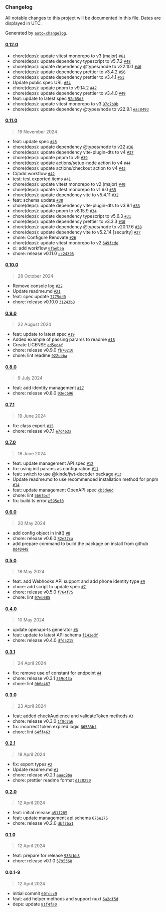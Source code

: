 ### Changelog

All notable changes to this project will be documented in this file. Dates are displayed in UTC.

Generated by [`auto-changelog`](https://github.com/CookPete/auto-changelog).

#### [0.12.0](https://github.com/kinde-oss/kinde-management-sdk-js/compare/0.11.0...0.12.0)

- chore(deps): update vitest monorepo to v3 (major) [`#61`](https://github.com/kinde-oss/kinde-management-sdk-js/pull/61)
- chore(deps): update dependency typescript to v5.7.2 [`#48`](https://github.com/kinde-oss/kinde-management-sdk-js/pull/48)
- chore(deps): update dependency @types/node to v22.10.1 [`#46`](https://github.com/kinde-oss/kinde-management-sdk-js/pull/46)
- chore(deps): update dependency prettier to v3.4.2 [`#56`](https://github.com/kinde-oss/kinde-management-sdk-js/pull/56)
- chore(deps): update dependency prettier to v3.4.1 [`#51`](https://github.com/kinde-oss/kinde-management-sdk-js/pull/51)
- Update public spec URL [`#54`](https://github.com/kinde-oss/kinde-management-sdk-js/pull/54)
- chore(deps): update pnpm to v9.14.2 [`#47`](https://github.com/kinde-oss/kinde-management-sdk-js/pull/47)
- chore(deps): update dependency prettier to v3.4.0 [`#49`](https://github.com/kinde-oss/kinde-management-sdk-js/pull/49)
- feat: update to latest spec [`92d65d3`](https://github.com/kinde-oss/kinde-management-sdk-js/commit/92d65d38d4698a733f5de36c541ae613038261b6)
- chore(deps): update vitest monorepo to v3 [`97c7b9b`](https://github.com/kinde-oss/kinde-management-sdk-js/commit/97c7b9bb1786713f6fa5130e10c0e670dadd89a9)
- chore(deps): update dependency @types/node to v22.9.1 [`eac8493`](https://github.com/kinde-oss/kinde-management-sdk-js/commit/eac8493c4284f3ec55353541270fb1667d1b5567)

#### [0.11.0](https://github.com/kinde-oss/kinde-management-sdk-js/compare/0.10.0...0.11.0)

> 19 November 2024

- feat: update spec [`#45`](https://github.com/kinde-oss/kinde-management-sdk-js/pull/45)
- chore(deps): update dependency @types/node to v22 [`#36`](https://github.com/kinde-oss/kinde-management-sdk-js/pull/36)
- chore(deps): update dependency vite-plugin-dts to v4 [`#37`](https://github.com/kinde-oss/kinde-management-sdk-js/pull/37)
- chore(deps): update pnpm to v9 [`#39`](https://github.com/kinde-oss/kinde-management-sdk-js/pull/39)
- chore(deps): update actions/setup-node action to v4 [`#44`](https://github.com/kinde-oss/kinde-management-sdk-js/pull/44)
- chore(deps): update actions/checkout action to v4 [`#43`](https://github.com/kinde-oss/kinde-management-sdk-js/pull/43)
- Ci/add workflow [`#42`](https://github.com/kinde-oss/kinde-management-sdk-js/pull/42)
- test: test exported items [`#41`](https://github.com/kinde-oss/kinde-management-sdk-js/pull/41)
- chore(deps): update vitest monorepo to v2 (major) [`#40`](https://github.com/kinde-oss/kinde-management-sdk-js/pull/40)
- chore(deps): update vitest monorepo to v1.6.0 [`#35`](https://github.com/kinde-oss/kinde-management-sdk-js/pull/35)
- chore(deps): update dependency vite to v5.4.11 [`#32`](https://github.com/kinde-oss/kinde-management-sdk-js/pull/32)
- feat: schema update [`#38`](https://github.com/kinde-oss/kinde-management-sdk-js/pull/38)
- chore(deps): update dependency vite-plugin-dts to v3.9.1 [`#33`](https://github.com/kinde-oss/kinde-management-sdk-js/pull/33)
- chore(deps): update pnpm to v8.15.9 [`#34`](https://github.com/kinde-oss/kinde-management-sdk-js/pull/34)
- chore(deps): update dependency typescript to v5.6.3 [`#31`](https://github.com/kinde-oss/kinde-management-sdk-js/pull/31)
- chore(deps): update dependency prettier to v3.3.3 [`#30`](https://github.com/kinde-oss/kinde-management-sdk-js/pull/30)
- chore(deps): update dependency @types/node to v20.17.6 [`#28`](https://github.com/kinde-oss/kinde-management-sdk-js/pull/28)
- chore(deps): update dependency vite to v5.2.14 [security] [`#27`](https://github.com/kinde-oss/kinde-management-sdk-js/pull/27)
- chore: Configure Renovate [`#26`](https://github.com/kinde-oss/kinde-management-sdk-js/pull/26)
- chore(deps): update vitest monorepo to v2 [`649fcde`](https://github.com/kinde-oss/kinde-management-sdk-js/commit/649fcde4e7c2ca2322081a482d7dc7fd07f1ce0b)
- ci: add workflow [`6faeb5a`](https://github.com/kinde-oss/kinde-management-sdk-js/commit/6faeb5a15a7aed74ae91117a492e9ea95dda4f4e)
- chore: release v0.11.0 [`cc24395`](https://github.com/kinde-oss/kinde-management-sdk-js/commit/cc24395ebec8d71d7fea04761d56ef27abe7955d)

#### [0.10.0](https://github.com/kinde-oss/kinde-management-sdk-js/compare/0.9.0...0.10.0)

> 28 October 2024

- Remove console log [`#22`](https://github.com/kinde-oss/kinde-management-sdk-js/pull/22)
- Update readme.md [`#21`](https://github.com/kinde-oss/management-api-js/issues/21)
- feat: spec update [`7775dd0`](https://github.com/kinde-oss/kinde-management-sdk-js/commit/7775dd078d3dc31c66da86c879fed4561d53b507)
- chore: release v0.10.0 [`31243b8`](https://github.com/kinde-oss/kinde-management-sdk-js/commit/31243b856a33933c5e962e77b151163f8edc02a6)

#### [0.9.0](https://github.com/kinde-oss/kinde-management-sdk-js/compare/0.8.0...0.9.0)

> 22 August 2024

- feat: update to latest spec [`#19`](https://github.com/kinde-oss/kinde-management-sdk-js/pull/19)
- Added example of passing params to readme [`#18`](https://github.com/kinde-oss/kinde-management-sdk-js/pull/18)
- Create LICENSE [`ed5ed4f`](https://github.com/kinde-oss/kinde-management-sdk-js/commit/ed5ed4f9157d5fc5552c20a029fa277f8cc8fe7b)
- chore: release v0.9.0 [`fb70210`](https://github.com/kinde-oss/kinde-management-sdk-js/commit/fb70210c9c82eaad725404ea379d673df998a84d)
- chore: lint readme [`922ceba`](https://github.com/kinde-oss/kinde-management-sdk-js/commit/922ceba5ce7f2576d3a05cf5fbbca0a31ad0678b)

#### [0.8.0](https://github.com/kinde-oss/kinde-management-sdk-js/compare/0.7.1...0.8.0)

> 9 July 2024

- feat: add identity management [`#17`](https://github.com/kinde-oss/kinde-management-sdk-js/pull/17)
- chore: release v0.8.0 [`03ec696`](https://github.com/kinde-oss/kinde-management-sdk-js/commit/03ec696d61765f2e1ae041d9f260d48148aca1b4)

#### [0.7.1](https://github.com/kinde-oss/kinde-management-sdk-js/compare/0.7.0...0.7.1)

> 19 June 2024

- fix: class export [`#15`](https://github.com/kinde-oss/kinde-management-sdk-js/pull/15)
- chore: release v0.7.1 [`e7c463a`](https://github.com/kinde-oss/kinde-management-sdk-js/commit/e7c463a34413bd54e15aa4d2ccce6ace04d03d53)

#### [0.7.0](https://github.com/kinde-oss/kinde-management-sdk-js/compare/0.6.0...0.7.0)

> 18 June 2024

- feat: update management API spec [`#12`](https://github.com/kinde-oss/kinde-management-sdk-js/pull/12)
- fix: using init params as configuration [`#11`](https://github.com/kinde-oss/kinde-management-sdk-js/pull/11)
- feat: switch to use @kinde/jwt-decoder package [`#13`](https://github.com/kinde-oss/kinde-management-sdk-js/pull/13)
- Update readme.md to use recommended installation method for pnpm [`#14`](https://github.com/kinde-oss/kinde-management-sdk-js/pull/14)
- feat: update management OpenAPI spec [`cb3de8d`](https://github.com/kinde-oss/kinde-management-sdk-js/commit/cb3de8d073da43b0e0a7e5c8f70b872918d525b2)
- chore: lint [`5b6fbcf`](https://github.com/kinde-oss/kinde-management-sdk-js/commit/5b6fbcfeaf1fa0ce22f8206017b3be98277a52b9)
- fix: build ts error [`e595ef0`](https://github.com/kinde-oss/kinde-management-sdk-js/commit/e595ef06e50c42471fd9611f82b8fb81567d1811)

#### [0.6.0](https://github.com/kinde-oss/kinde-management-sdk-js/compare/0.5.0...0.6.0)

> 20 May 2024

- add config object in init() [`#8`](https://github.com/kinde-oss/kinde-management-sdk-js/pull/8)
- chore: release v0.6.0 [`82e37ca`](https://github.com/kinde-oss/kinde-management-sdk-js/commit/82e37caa5751d430415e89a4516e658b1c9889a2)
- add prepare command to build the package on install from github [`8d40448`](https://github.com/kinde-oss/kinde-management-sdk-js/commit/8d40448cb02e0a16ad10181c99e0def921e05dc6)

#### [0.5.0](https://github.com/kinde-oss/kinde-management-sdk-js/compare/0.4.0...0.5.0)

> 18 May 2024

- feat: add Webhooks API support and add phone identity type [`#9`](https://github.com/kinde-oss/kinde-management-sdk-js/pull/9)
- chore: add script to update spec [`#7`](https://github.com/kinde-oss/kinde-management-sdk-js/pull/7)
- chore: release v0.5.0 [`f764f75`](https://github.com/kinde-oss/kinde-management-sdk-js/commit/f764f7543c810cad4a236c780acb999a226b4dca)
- chore: lint [`07eb685`](https://github.com/kinde-oss/kinde-management-sdk-js/commit/07eb68569668752adecdd347f722a4057e582240)

#### [0.4.0](https://github.com/kinde-oss/kinde-management-sdk-js/compare/0.3.1...0.4.0)

> 10 May 2024

- update openapi-ts generator [`#6`](https://github.com/kinde-oss/kinde-management-sdk-js/pull/6)
- feat: update to latest API schema [`f141edf`](https://github.com/kinde-oss/kinde-management-sdk-js/commit/f141edff0d86bf0e85183738219af04f334a173d)
- chore: release v0.4.0 [`dfd5215`](https://github.com/kinde-oss/kinde-management-sdk-js/commit/dfd5215966c26e3f2371b302f7ea43e16c7e9baf)

#### [0.3.1](https://github.com/kinde-oss/kinde-management-sdk-js/compare/0.3.0...0.3.1)

> 24 April 2024

- fix: remove use of constant for endpoint [`#4`](https://github.com/kinde-oss/kinde-management-sdk-js/pull/4)
- chore: release v0.3.1 [`359c43a`](https://github.com/kinde-oss/kinde-management-sdk-js/commit/359c43abdfc6cad875a5b8dd2556135678e2a14d)
- chore: lint [`0b6e467`](https://github.com/kinde-oss/kinde-management-sdk-js/commit/0b6e467d03056907f479c9e835ec4d85c18f7092)

#### [0.3.0](https://github.com/kinde-oss/kinde-management-sdk-js/compare/0.2.1...0.3.0)

> 23 April 2024

- feat: added checkAudience and validateToken methods [`#3`](https://github.com/kinde-oss/kinde-management-sdk-js/pull/3)
- chore: release v0.3.0 [`1f8d2a6`](https://github.com/kinde-oss/kinde-management-sdk-js/commit/1f8d2a68c4e332eaa9b2dc382410195213aa538e)
- fix: incorrect token expired logic [`86583bf`](https://github.com/kinde-oss/kinde-management-sdk-js/commit/86583bf166352219cdac233e91fe3efc1aee9ecb)
- chore: lint [`64ff463`](https://github.com/kinde-oss/kinde-management-sdk-js/commit/64ff463363cefa89251f36e0d1f2ec5747014331)

#### [0.2.1](https://github.com/kinde-oss/kinde-management-sdk-js/compare/0.2.0...0.2.1)

> 18 April 2024

- fix: export types [`#2`](https://github.com/kinde-oss/kinde-management-sdk-js/pull/2)
- Update readme.md [`#1`](https://github.com/kinde-oss/kinde-management-sdk-js/pull/1)
- chore: release v0.2.1 [`aaac9ba`](https://github.com/kinde-oss/kinde-management-sdk-js/commit/aaac9bad99a6f85cfdf341ecb273a88e262e5740)
- chore: prettier readme format [`d1c8250`](https://github.com/kinde-oss/kinde-management-sdk-js/commit/d1c825059517c503c1ed198a1b1b4108ae7a9e63)

#### [0.2.0](https://github.com/kinde-oss/kinde-management-sdk-js/compare/0.1.0...0.2.0)

> 12 April 2024

- feat: initial release [`a511285`](https://github.com/kinde-oss/kinde-management-sdk-js/commit/a511285400d834a2f34013b74d363ddc15c78f0e)
- feat: update management api schema [`676e175`](https://github.com/kinde-oss/kinde-management-sdk-js/commit/676e175bb4ebd671c9a9dbee279a9b87271d2058)
- chore: release v0.2.0 [`dbf7ba1`](https://github.com/kinde-oss/kinde-management-sdk-js/commit/dbf7ba1c583af054b36ee125d6312f592d25ac6c)

#### [0.1.0](https://github.com/kinde-oss/kinde-management-sdk-js/compare/0.0.1-9...0.1.0)

> 12 April 2024

- feat: prepare for release [`933fbb3`](https://github.com/kinde-oss/kinde-management-sdk-js/commit/933fbb332b10b0d2ed0d9a12c3da0a89490ca96d)
- chore: release v0.1.0 [`5795368`](https://github.com/kinde-oss/kinde-management-sdk-js/commit/579536883059315574129af6fb1b4895e88d38e0)

#### 0.0.1-9

> 12 April 2024

- initial commit [`60fccc9`](https://github.com/kinde-oss/kinde-management-sdk-js/commit/60fccc9d205251975f2abb17d47820e02d969470)
- feat: add helper methods and support nuxt [`6a2df5d`](https://github.com/kinde-oss/kinde-management-sdk-js/commit/6a2df5d06242c37fc3628ac5cfe526b196b4fefd)
- deps: update [`81f4fa0`](https://github.com/kinde-oss/kinde-management-sdk-js/commit/81f4fa00ee208936ae43b9f8951b867c1dc1e987)
